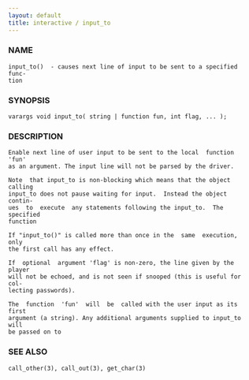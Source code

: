 ```yaml
---
layout: default
title: interactive / input_to
---
```






### NAME
    input_to()  - causes next line of input to be sent to a specified func‐
    tion


### SYNOPSIS
    varargs void input_to( string | function fun, int flag, ... );


### DESCRIPTION
    Enable next line of user input to be sent to the local  function  'fun'
    as an argument. The input line will not be parsed by the driver.

    Note  that input_to is non-blocking which means that the object calling
    input_to does not pause waiting for input.  Instead the object  contin‐
    ues  to  execute  any statements following the input_to.  The specified
    function

    If "input_to()" is called more than once in the  same  execution,  only
    the first call has any effect.

    If  optional  argument 'flag' is non-zero, the line given by the player
    will not be echoed, and is not seen if snooped (this is useful for col‐
    lecting passwords).

    The  function  'fun'  will  be  called with the user input as its first
    argument (a string). Any additional arguments supplied to input_to will
    be passed on to


### SEE ALSO
    call_other(3), call_out(3), get_char(3)



